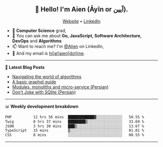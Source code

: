 <h2 align="center">👋 Hello! I'm Aien (Āyīn or آیین).</h2>
<p align="center">
  <a href="https://www.aien.me">Website</a> •
  <a href="https://www.linkedin.com/in/aiensaidi/">LinkedIn</a>
</p>


- 🌱 **Computer Science** grad,
- 💬 You can ask me about **Go, JavaScript, Software Architecture, DevOps** and **Algorithms**
- 📫 Want to reach me? I'm [@Alien](https://www.linkedin.com/in/aiensaidi/) on LinkedIn,
- 📧 And my email is [hi[at]aien[dot]me](mailto:hi@aien.me).

-------

**📝 Latest Blog Posts**

<!-- BLOG-POST-LIST:START -->
- [Navigating the world of algorithms](https://www.aien.me/p/navigating-the-world-of-algorithms)
- [A basic graphql guide](https://www.aien.me/p/what-is-graphql)
- [Modules, monoliths and micro-service (Persian)](https://fa.aien.me/%D9%85%D8%A7%DA%98%D9%88%D9%84-%D9%87%D8%A7-%D9%85%D9%88%D9%86%D9%88%D9%84%DB%8C%D8%AA-%D9%87%D8%A7-%D9%88-%D9%85%DB%8C%DA%A9%D8%B1%D9%88%D8%B3%D8%B1%D9%88%DB%8C%D8%B3-%D9%87%D8%A7/)
- [Don't Joke with SQlite (Persian)](https://fa.aien.me/با-sqlite-شوخی-نکنیم/)
<!-- BLOG-POST-LIST:END -->

-------

📊 **Weekly development breakdown**
<!--START_SECTION:waka-->

```txt
PHP          12 hrs 56 mins  ████████████▓░░░░░░░░░░░░   50.55 %
Twig         8 hrs 37 mins   ████████▒░░░░░░░░░░░░░░░░   33.69 %
JSON         3 hrs 30 mins   ███▒░░░░░░░░░░░░░░░░░░░░░   13.67 %
TypeScript   15 mins         ▒░░░░░░░░░░░░░░░░░░░░░░░░   01.01 %
CSS          8 mins          ░░░░░░░░░░░░░░░░░░░░░░░░░   00.55 %
```

<!--END_SECTION:waka-->

-------
